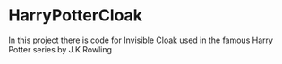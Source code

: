 # HarryPotterCloak
In this project there is code for Invisible Cloak used in the famous Harry Potter series by J.K Rowling
